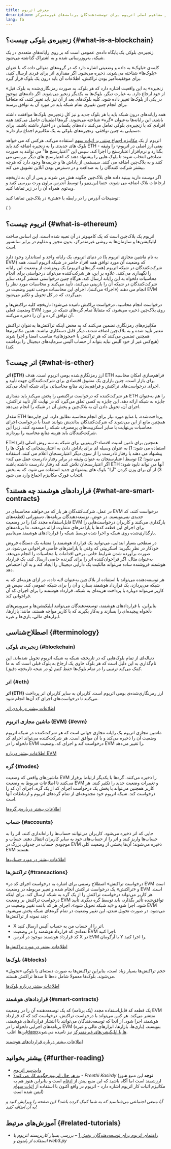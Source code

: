 ```yaml
---
title: معرفی اتریوم
description: مقدمه‌ای بر مفاهیم اصلی اتریوم برای توسعه‌دهندگان برنامه‌های غیرمتمرکز.
lang: fa
---
```


## زنجیره‌ی بلوکی چیست؟ \{#what-is-a-blockchain}

زنجیره‌ی بلوکی یک پایگاه داده‌ی عمومی است که بر روی رایانه‌های متعددی در یک شبکه، به‌روزرسانی شده و به اشتراک گذاشته می‌شود.

کلمه‌ی «بلوک» به داده و وضعیتی اشاره دارد که در گروه‌های متوالی داده که با عنوان «بلوک‌ها» شناخته می‌شوند، ذخیره می‌شود. اگر مقداری اتر برای فردی ارسال کنید، برای موفقیت‌آمیز بودن تراکنش، اطلاعات آن باید درون یک بلوک قرار گیرد.

«زنجیره» به این واقعیت اشاره دارد که هر بلوک، به صورت رمزنگاری‌شده به بلوک قبل از خود ارجاع دارد. به عبارت دیگر، بلوک‌ها به یکدیگر زنجیر می‌شوند. اگر داده‌های موجود در یکی از بلوک‌ها تغییر داده شود، کلیه بلوک‌های بعد از آن نیز باید تغییر کنند، که متعاقباً برای انجام چنین تغییری تمام شبکه باید در مورد آن به توافق برسند.

همه رایانه‌های درون شبکه باید با هر بلوک جدید و نیز کل زنجیره‌ی بلوک‌ها موافقت داشته باشند. این رایانه‌ها به‌عنوان «گره» شناخته می‌شوند. گره‌ها اطمینان حاصل می‌کنند همه افرادی که با زنجیره‌ی بلوکی تعامل می‌کنند داده‌های یکسانی در اختیار داشته باشند. برای دستیابی به چنین توافقی، زنجیره‌های بلوکی به یک مکانیزم اجماع نیاز دارند.

اتریوم از یک [مکانیزم اجماع مبتنی بر اثبات سهم](/developers/docs/consensus-mechanisms/pos/) استفاده می‌کند. هرکس که می خواهد بلوک های جدیدی را به زنجیره اضافه کند باید ETH - یعنی ارز اصلی در اتریوم- را وثیقه بگذارد و نرم‌افزار اعتبارسنج را اجرا کند. سپس این "اعتبارسنج ها" می توانند به صورت تصادفی انتخاب شوند تا بلوک هایی را پیشنهاد دهند که اعتبارسنج های دیگر بررسی می کنند و به بلاک‌چین اضافه می کنند. سیستمی از پاداش ها و جریمه‌ها وجود دارد که هرچه بیشتر شرکت کنندگان را به صداقت و در دسترس بودن آنلاین تشویق می کند.

اگر دوست دارید ببینید داده های بلاک‌چین چگونه هش می شوند و پس از آن به تاریخچه ارجاعات بلاک اضافه می شوند، حتما [این دمو](https://andersbrownworth.com/blockchain/blockchain) را توسط آندرس براون ورث بررسی کنید و ویدئوی همراه آن را در زیر تماشا کنید.

توضیحات آندِرس را در رابطه با «هش» در بلاک‌چین تماشا کنید:

{
<YouTube id="_160oMzblY8" />
}

## اتریوم چیست؟ \{#what-is-ethereum}

اتریوم یک بلاک‌چین است که یک کامپیوتر در آن تعبیه شده است. این اساس ساخت اپلیکیشن‌ها و سازمان‌ها به روشی غیرمتمرکز، بدون مجوز و مقاوم در برابر سانسور است.

در دنیای اتریوم، یک رایانه واحد و استاندارد وجود دارد (به نام ماشین مجازی اتریوم یا EVM) که وضعیت آن مورد توافق همه‌ افراد حاضر در شبکه اتریوم است. همه‌ شرکت‌کنندگان در شبکه‌ اتریوم (همه‌ گره‌های اتریوم) یک رونوشت از وضعیت این رایانه را نگهداری می‌کنند. علاوه بر این، هر شرکت‌کننده می‌تواند درخواستی برای انجام محاسبات دلخواه به این رایانه ارسال کند. هرگاه چنین درخواستی منتشر گردد، سایر شرکت‌کنندگان در شبکه آن را بازبینی می‌کنند، تأیید می‌کنند و محاسبات مورد نظر را انجام می دهند («اجرا» می‌کنند). اجرای این محاسبات موجب تغییر وضعیت در EVM می‌گردد، که در کل تحویل و تکثیر می‌شود.

درخواست انجام محاسبه، درخواست تراکنش نامیده می‌شود؛ تاریخچه‌ کلیه‌ تراکنش‌ها و وضعیت فعلی EVM روی بلاک‌چین ذخیره می‌شود، که متقابلاً تمام گره‌های شبکه در مورد آن توافق کرده و آن را ذخیره می‌کنند.

مکانیزم‌های رمزنگاری تضمین می‌کنند که به محض اینکه تراکنش‌ها به‌عنوان تراکنش معتبر تأیید شده و به بلاک‌چین اضافه شدند، دیگر قابل دستکاری نباشند. همین مکانیزم‌ها همچنین تضمین می‌کنند که هر تراکنش با «مجوزهای» مناسب امضا و اجرا شوند (هیچ‌کس غیر از خود آلیس نباید بتواند از حساب آلیس سرمایه‌های دیجیتال را برداشت کند).

## اتر چیست؟ \{#what-is-ether}

**اتر (ETH)** ارز رمزنگاری‌شده‌ بومی اتریوم است. هدف ETH فراهم‌سازی امکان محاسبه برای بازار است. چنین بازاری یک مشوق اقتصادی برای شرکت‌کنندگان جهت تأیید و اجرای درخواست‌های تراکنش و فراهم‌سازی منابع محاسباتی برای شبکه ایجاد می‌کند.

هر شرکت‌کننده‌ که درخواست تراکنشی را پخش می‌کند باید مقداری ETH را هم به‌عنوان جایزه به شبکه ارائه دهد. این جایزه به کسی تعلق می‌گیرد که در نهایت کارِ تأیید تراکنش، اجرای آن، تحویل دادن آن به بلاک‌چین و پخش آن در شبکه را انجام می‌دهد.

مقدار ETH پرداخت‌شده، با منابع مورد نیاز برای انجام محاسبه تطابق دارد. این جایزه‌ها همچنین مانع از این می‌شوند که شرکت‌کنندگان بداندیش بتوانند عمداً با درخواست اجرای محاسبات بی‌نهایت یا سایر اسکریپت‌های پرمصرف شبکه را مسدود کنند، زیرا این شرکت‌کنندگان باید هزینه‌ منابع محاسبه را بپردازند.

ETH (اتر) همچنین برای تامین امنیت اقتصاد-کریپتویی برای شبکه به سه روش اصلی استفاده می شود: 1) به عنوان وسیله ای برای پاداش دادن به اعتبارسنجانی که بلوک ها را پیشنهاد می دهند یا رفتار نادرست را از سوی دیگر اعتبارسنجان اعلام می کنند، استفاده می شود؛ 2) توسط اعتبارسنجان به عنوان وثیقه در برابر رفتار نادرست عمل می کند- اگر اعتبارسنجان تلاش کنند که رفتار نادرست داشته باشند ETH آنها می تواند نابود شود؛ 3) از آن برای وزن کردن "آرا" بلوک های پیشنهادی جدید استفاده می شود، که به بخش انتخاب فورک مکانیزم اجماع وارد می شود.

## قراردادهای هوشمند چه هستند؟ \{#what-are-smart-contracts}

در عمل، شرکت‌کنندگان هر بار که می‌خواهند محاسبه‌ای در EVM درخواست کنند، کد جدیدی نمی‌نویسند. در عوض، توسعه‌دهندگان برنامه‌ها، دستوراتی (قطعه‌های قابل‌استفاده‌ مجدد کد) را در وضعیت EVM بارگذاری می‌کنند و کاربران درخواست‌هایی را برای اجرای این قطعه‌ کدها با پارامترهای متفاوت ارائه می‌دهند. ما برنامه‌های بارگذاری‌شده روی شبکه و اجرا شده توسط شبکه را قراردادهای هوشمند می‌نامیم.

در سطحی بسیار ابتدایی، می‌توانید یک قرارداد هوشمند را مشابه یک دستگاه فروش خودکار در نظر بگیرید: اسکریپتی که وقتی با پارامترهای خاصی فراخوانی می‌شود، در صورت برآورده شدن شرایط خاص، برخی اقدامات یا محاسبات را انجام می‌دهد. به‌عنوان مثال، اگر فراخوان‌کننده اتر را برای گیرنده‌ خاصی ارسال کند، یک قرارداد هوشمند فروشنده‌ ساده می‌تواند مالکیت یک دارایی دیجیتال را ایجاد کند و به آن اختصاص دهد.

هر توسعه‌دهنده‌ می‌تواند با استفاده از بلاک‌چین به‌عنوان لایه‌ داده، در ازای هزینه‌ای که به شبکه می‌پردازد، یک قرارداد هوشمند بسازد و آن را برای شبکه عمومی کند. سپس هر کاربر می‌تواند دوباره با پرداخت هزینه‌ای به شبکه، قرارداد هوشمند را برای اجرای کد آن فراخوانی کند.

بنابراین، با قراردادهای هوشمند، توسعه‌دهندگان می‌توانند اپلیکیشن‌ها و سرویس‌های دلخواه پیچیده‌ای را بسازند و به‌کار بگیرند که با کاربر مواجه هستند، مانند: بازارها، ابزارهای مالی، بازی‌ها و غیره.

## اصطلاح‌شناسی \{#terminology}

### زنجیره‌ی بلوکی \{#blockchain}

دنباله‌ای از تمام بلوک‌هایی که در تاریخچه‌ شبکه به شبکه اتریوم تحویل شده‌اند. این نام‌گذاری به این دلیل است که هر بلوک حاوی یک ارجاع به بلوک قبلی است که به ما کمک می‌کند ترتیبی را در تمام بلوک‌ها حفظ کنیم (و در نتیجه تاریخچه دقیق).

### اتر \{#eth}

**اتر (ETH)** ارز رمزنگاری‌شده‌ی بومی اتریوم است. کاربران به سایر کاربران اتر پرداخت می‌کنند تا درخواست‌های اجرای کد آن‌ها انجام شود.

[اطلاعات بیشتر درباره‌ی اتر](/developers/docs/intro-to-ether/)

### ماشین مجازی اتریوم (EVM) \{#evm}

ماشین مجازی اتریوم یک رایانه‌ مجازی جهانی است که هر شرکت‌کننده در شبکه‌ اتریوم وضعیت آن را ذخیره می‌کند و با آن موافق است. هر شرکت‌کننده می‌تواند اجرای کد دلخواه را در EVM درخواست کند و اجرای کد، وضعیت EVM را تغییر می‌دهد.

[اطلاعات بیشتر درباره‌ EVM](/developers/docs/evm/)

### گره \{#nodes}

ماشین‌های واقعی که وضعیت EVM را ذخیره می‌کنند. گره‌ها با یکدیگر ارتباط برقرار می‌کنند تا اطلاعات مربوط به وضعیت EVM و تغییرات وضعیت جدید را تکثیر کنند. هر کاربر همچنین می‌تواند با پخش یک درخواست اجرای کد از یک گره، اجرای آن کد را درخواست کند. شبکه‌ اتریوم خود مجموعه‌ای از تمام گره‌های اتریوم و ارتباطات آنها است.

[اطلاعات بیشتر درباره‌ی گره‌ها](/developers/docs/nodes-and-clients/)

### حساب \{#accounts}

جایی که اتر ذخیره می‌شود. کاربران می‌توانند حساب‌ها را راه‌اندازی کنند، اتر را به حساب‌ها واریز کنند و اتر را از حساب‌های خود به سایر کاربران انتقال دهند. حساب و موجودی حساب در جدولی بزرگ در EVM ذخیره می‌شوند؛ آن‌ها بخشی از وضعیت کلی EVM هستند.

[اطلاعات بیشتر در مورد حساب‌ها](/developers/docs/accounts/)

### تراکنش‌ها \{#transactions}

«درخواست تراکنش» اصطلاح رسمی برای اشاره به درخواست اجرای کد در EVM است و «تراکنش» یک درخواست تراکنش انجام‌ شده و تغییر مربوطه در وضعیت EVM است. هر کاربر می‌تواند درخواست تراکنش را از یک گره به شبکه ارسال کند. برای اینکه درخواست تراکنش بر وضعیت EVM توافق‌شده تأثیر بگذارد، باید توسط گره‌ دیگری تأیید شود، اجرا شود و «به شبکه تحویل شود». اجرای هر کد باعث تغییر وضعیت در EVM می‌شود. در صورت تحویل شدن، این تغییر وضعیت در تمام گره‌های شبکه پخش می‌شود. چند نمونه از تراکنش‌ها:

- X اتر را از حساب من به حساب آلیس ارسال کنید.
- تعدادی کد قرارداد هوشمند را در وضعیت EVM اجرا کنید.
- کد قرارداد هوشمند موجود در آدرس X در EVM با آرگومان Y را اجرا کنید.

[اطلاعات بیشتر در مورد تراکنش‌ها](/developers/docs/transactions/)

### بلوک‌ها \{#blocks}

حجم تراکنش‌ها بسیار زیاد است، بنابراین تراکنش‌ها به صورت دسته‌ای یا بلوکی «تحویل» می‌شوند. بلوک‌ها معمولا شامل ده‌ها تا صدها تراکنش هستند.

[اطلاعات بیشتر درباره بلوک‌ها](/developers/docs/blocks/)

### قراردادهای هوشمند \{#smart-contracts}

یک قطعه کد قابل‌استفاده مجدد (یک برنامه) که یک توسعه‌دهنده آن را در وضعیت EVM منتشر می‌کند. هر کس می‌تواند با درخواست تراکنش، درخواست کند که کد قرارداد هوشمند اجرا شود. از آنجا که توسعه‌دهندگان می‌توانند با انتشار قراردادهای هوشمند، برنامه‌های اجرایی دلخواه را در EVM (بازی‌ها، بازارها، ابزارهای مالی و غیره) بنویسند، این‌ها اغلب [‏dappها یا اپلیکیشن‌های غیرمتمرکز](/developers/docs/dapps/) نیز نامیده می‌شوند.

[اطلاعات بیشتر درباره قراردادهای هوشمند](/developers/docs/smart-contracts/)

## بیشتر بخوانید \{#further-reading}

- [وایت‌پیپر اتریوم](/whitepaper/)
- [به هر حال اتریوم چگونه کار می کند؟](https://www.preethikasireddy.com/post/how-does-ethereum-work-anyway) - _Preethi Kasirdy_ (**توجه** این منبع هنوز ارزشمند است اما آگاه باشید که این منبع پیش از [ادغام](/roadmap/merge) است و بنابراین هنوز هم به مکانیزم اثبات کار اتریوم اشاره دارد - اتریوم در واقع اکنون با استفاده از [اثبات سهام](/developers/docs/consensus-mechanisms/pos) ایمن شده است)

_آیا منبعی اجتماعی می‌شناسید که به شما کمک کرده باشد؟ این صفحه را ویرایش کنید و به آن اضافه کنید!_

## آموزش‌های مرتبط \{#related-tutorials}

- [راهنمای اتریوم برای توسعه‌دهندگان، بخش 1](/developers/tutorials/a-developers-guide-to-ethereum-part-one/) _– بررسی بسیار کاربرپسند اتریوم با استفاده از پایتون و web3.py_
